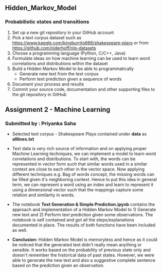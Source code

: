 ## Hidden_Markov_Model

### Probabilistic states and transitions

1. Set up a new git repository in your GitHub account
2. Pick a text corpus dataset such as https://www.kaggle.com/kingburrito666/shakespeare-plays or from https://github.com/niderhoff/nlp-datasets
3. Choose a programming language (Python, C/C++, Java)
4. Formulate ideas on how machine learning can be used to learn word correlations and distributions within the dataset
5. Build a Hidden Markov Model to be able to programmatically
    - Generate new text from the text corpus
    - Perform text prediction given a sequence of words
6. Document your process and results
7. Commit your source code, documentation and other supporting files to the git repository in GitHub

## Assignment 2 - Machine Learning
### Submitted by : Priyanka Saha

- Selected text corpus - Shakespeare Plays contained under **data** as **alllines.txt**

- Text data is very rich source of information and on applying proper Machine Learning techniques, we can implement a model to learn word correlations and distributions. To start with, the words can be represented in vector form such that similar words used in a similar context are close to each other in the vector space. Now applying different techniques e.g. Bag of words concept, the missing words can be filled given it's neighboring context. Hence to put this idea in general term, we can represent a word using an index and learn to represent it using a dimensional vector such that the mappings capture some relation and similarity in words.

- The notebook **Text Generation & Simple Prediction.ipynb** contains the approach and implementation of a Hidden Markov Model to 1) Generate new text and 2) Perform text prediction given some observations. The notebook is self contained and got all the steps/explanations documented in place. The results of both functions have been included as well.

- **Conclusion:** Hidden Markov Model is memoryless and hence as it could be noticed that the generated text didn't really mean anything or sensible. It works based on the probability of previous state only and doesn't remember the historical data of past states. However, we were able to generate the new text and also a suggestive complete sentence based on the prediction given an observation.

          
